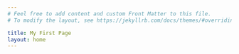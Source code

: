 ```yaml
---
# Feel free to add content and custom Front Matter to this file.
# To modify the layout, see https://jekyllrb.com/docs/themes/#overriding-theme-defaults

title: My First Page
layout: home
---
```

